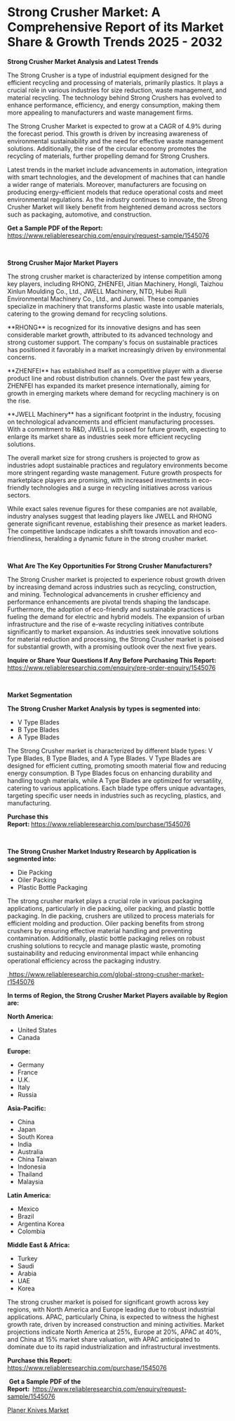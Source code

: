 <p><h1>Strong Crusher Market: A Comprehensive Report of its Market Share & Growth Trends 2025 - 2032</h1></p><p><strong>Strong Crusher Market Analysis and Latest Trends</strong></p>
<p><p>The Strong Crusher is a type of industrial equipment designed for the efficient recycling and processing of materials, primarily plastics. It plays a crucial role in various industries for size reduction, waste management, and material recycling. The technology behind Strong Crushers has evolved to enhance performance, efficiency, and energy consumption, making them more appealing to manufacturers and waste management firms.</p><p>The Strong Crusher Market is expected to grow at a CAGR of 4.9% during the forecast period. This growth is driven by increasing awareness of environmental sustainability and the need for effective waste management solutions. Additionally, the rise of the circular economy promotes the recycling of materials, further propelling demand for Strong Crushers.</p><p>Latest trends in the market include advancements in automation, integration with smart technologies, and the development of machines that can handle a wider range of materials. Moreover, manufacturers are focusing on producing energy-efficient models that reduce operational costs and meet environmental regulations. As the industry continues to innovate, the Strong Crusher Market will likely benefit from heightened demand across sectors such as packaging, automotive, and construction.</p></p>
<p><strong>Get a Sample PDF of the Report:&nbsp;</strong> <a href="https://www.reliableresearchiq.com/enquiry/request-sample/1545076?utm_campaign=2447&utm_medium=2&utm_source=Github&utm_content=ia&utm_term=17022025&utm_id=strong-crusher">https://www.reliableresearchiq.com/enquiry/request-sample/1545076</a></p>
<p>&nbsp;</p>
<p><strong>Strong Crusher Major Market Players</strong></p>
<p><p>The strong crusher market is characterized by intense competition among key players, including RHONG, ZHENFEI, Jitian Machinery, Hongli, Taizhou Xinlun Moulding Co., Ltd., JWELL Machinery, NTD, Hubei Ruili Environmental Machinery Co., Ltd., and Junwei. These companies specialize in machinery that transforms plastic waste into usable materials, catering to the growing demand for recycling solutions.</p><p>**RHONG** is recognized for its innovative designs and has seen considerable market growth, attributed to its advanced technology and strong customer support. The company's focus on sustainable practices has positioned it favorably in a market increasingly driven by environmental concerns.</p><p>**ZHENFEI** has established itself as a competitive player with a diverse product line and robust distribution channels. Over the past few years, ZHENFEI has expanded its market presence internationally, aiming for growth in emerging markets where demand for recycling machinery is on the rise.</p><p>**JWELL Machinery** has a significant footprint in the industry, focusing on technological advancements and efficient manufacturing processes. With a commitment to R&D, JWELL is poised for future growth, expecting to enlarge its market share as industries seek more efficient recycling solutions.</p><p>The overall market size for strong crushers is projected to grow as industries adopt sustainable practices and regulatory environments become more stringent regarding waste management. Future growth prospects for marketplace players are promising, with increased investments in eco-friendly technologies and a surge in recycling initiatives across various sectors.</p><p>While exact sales revenue figures for these companies are not available, industry analyses suggest that leading players like JWELL and RHONG generate significant revenue, establishing their presence as market leaders. The competitive landscape indicates a shift towards innovation and eco-friendliness, heralding a dynamic future in the strong crusher market.</p></p>
<p>&nbsp;</p>
<p><strong>What Are The Key Opportunities For Strong Crusher Manufacturers?</strong></p>
<p><p>The Strong Crusher market is projected to experience robust growth driven by increasing demand across industries such as recycling, construction, and mining. Technological advancements in crusher efficiency and performance enhancements are pivotal trends shaping the landscape. Furthermore, the adoption of eco-friendly and sustainable practices is fueling the demand for electric and hybrid models. The expansion of urban infrastructure and the rise of e-waste recycling initiatives contribute significantly to market expansion. As industries seek innovative solutions for material reduction and processing, the Strong Crusher market is poised for substantial growth, with a promising outlook over the next five years.</p></p>
<p><strong>Inquire or Share Your Questions If Any Before Purchasing This Report:</strong> <a href="https://www.reliableresearchiq.com/enquiry/pre-order-enquiry/1545076?utm_campaign=2447&utm_medium=2&utm_source=Github&utm_content=ia&utm_term=17022025&utm_id=strong-crusher">https://www.reliableresearchiq.com/enquiry/pre-order-enquiry/1545076</a></p>
<p>&nbsp;</p>
<p><strong>Market Segmentation</strong></p>
<p><strong>The Strong Crusher Market Analysis by types is segmented into:</strong></p>
<p><ul><li>V Type Blades</li><li>B Type Blades</li><li>A Type Blades</li></ul></p>
<p><p>The Strong Crusher market is characterized by different blade types: V Type Blades, B Type Blades, and A Type Blades. V Type Blades are designed for efficient cutting, promoting smooth material flow and reducing energy consumption. B Type Blades focus on enhancing durability and handling tough materials, while A Type Blades are optimized for versatility, catering to various applications. Each blade type offers unique advantages, targeting specific user needs in industries such as recycling, plastics, and manufacturing.</p></p>
<p><strong>Purchase this Report:&nbsp;</strong><a href="https://www.reliableresearchiq.com/purchase/1545076?utm_campaign=2447&utm_medium=2&utm_source=Github&utm_content=ia&utm_term=17022025&utm_id=strong-crusher">https://www.reliableresearchiq.com/purchase/1545076</a></p>
<p>&nbsp;</p>
<p><strong>The Strong Crusher Market Industry Research by Application is segmented into:</strong></p>
<p><ul><li>Die Packing</li><li>Oiler Packing</li><li>Plastic Bottle Packaging</li></ul></p>
<p><p>The strong crusher market plays a crucial role in various packaging applications, particularly in die packing, oiler packing, and plastic bottle packaging. In die packing, crushers are utilized to process materials for efficient molding and production. Oiler packing benefits from strong crushers by ensuring effective material handling and preventing contamination. Additionally, plastic bottle packaging relies on robust crushing solutions to recycle and manage plastic waste, promoting sustainability and reducing environmental impact while enhancing operational efficiency across the packaging industry.</p></p>
<p><a href="https://www.reliableresearchiq.com/global-strong-crusher-market-r1545076?utm_campaign=2447&utm_medium=2&utm_source=Github&utm_content=ia&utm_term=17022025&utm_id=strong-crusher">&nbsp;https://www.reliableresearchiq.com/global-strong-crusher-market-r1545076</a></p>
<p><strong>In terms of Region, the Strong Crusher Market Players available by Region are:</strong></p>
<p>
    <p> <strong> North America: </strong>
        <ul>
            <li>United States</li>
            <li>Canada</li>
        </ul>
        </p> 
    <p> <strong> Europe: </strong>
        <ul>
            <li>Germany</li>
            <li>France</li>
            <li>U.K.</li>
            <li>Italy</li>
            <li>Russia</li>
        </ul>
        </p> 
    <p> <strong> Asia-Pacific: </strong>
        <ul>
            <li>China</li>
            <li>Japan</li>
            <li>South Korea</li>
            <li>India</li>
            <li>Australia</li>
            <li>China Taiwan</li>
            <li>Indonesia</li>
            <li>Thailand</li>
            <li>Malaysia</li>
        </ul>
        </p> 
    <p> <strong> Latin America: </strong>
        <ul>
            <li>Mexico</li>
            <li>Brazil</li>
            <li>Argentina Korea</li>
            <li>Colombia</li>
        </ul>
        </p> 
    <p> <strong> Middle East & Africa: </strong>
        <ul>
            <li>Turkey</li>
            <li>Saudi</li>
            <li>Arabia</li>
            <li>UAE</li>
            <li>Korea</li>
        </ul>
    </p>
    </p>
<p><p>The strong crusher market is poised for significant growth across key regions, with North America and Europe leading due to robust industrial applications. APAC, particularly China, is expected to witness the highest growth rate, driven by increased construction and mining activities. Market projections indicate North America at 25%, Europe at 20%, APAC at 40%, and China at 15% market share valuation, with APAC anticipated to dominate due to its rapid industrialization and infrastructural investments.</p></p>
<p><strong>Purchase this Report: </strong><a href="https://www.reliableresearchiq.com/purchase/1545076?utm_campaign=2447&utm_medium=2&utm_source=Github&utm_content=ia&utm_term=17022025&utm_id=strong-crusher">https://www.reliableresearchiq.com/purchase/1545076</a></p>
<p>&nbsp;<strong>Get a Sample PDF of the Report:&nbsp;&nbsp;</strong><a href="https://www.reliableresearchiq.com/enquiry/request-sample/1545076?utm_campaign=2447&utm_medium=2&utm_source=Github&utm_content=ia&utm_term=17022025&utm_id=strong-crusher">https://www.reliableresearchiq.com/enquiry/request-sample/1545076</a></p>
<p><strong></strong></p>
<p><p><a href="https://github.com/lisaeichler20775/Market-Research-Report-List-1/blob/main/planer-knives-market.md?utm_campaign=2447&utm_medium=2&utm_source=Github&utm_content=ia&utm_term=17022025&utm_id=strong-crusher">Planer Knives Market</a></p></p>